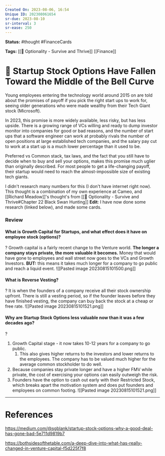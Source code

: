 ```yaml
---
Created On: 2023-08-06, 16:54
Unique ID: 202308061654
sr-due: 2023-08-10
sr-interval: 3
sr-ease: 250
---
```

**Status:** #thought #FinanceCards 

**Tags:** [[📗 Optionality - Survive and Thrive]] [[Finance]]

# 💸 Startup Stock Options Have Fallen Toward the Middle of the Bell Curve

Young employees entering the technology world around 2015 on are told about the promises of payoff if you pick the right start ups to work for, seeing older generations who were made wealthy from their Tech Giant stock (Microsoft).  

In 2023, this promise is more widely available, less risky, but has less upside. There is a growing range of VCs willing and ready to dump investor monitor into companies for good or bad reasons, and the number of start ups that a software engineer can work at probably rivals the number of open positions at large established tech companies, and the salary pay cut to work at a start up is a much lower percentage than it used to be. 


Preferred vs Common stack, tax laws, and the fact that you still have to decide when to buy and sell your options, makes this promise much uglier than originally described. For most people to get a life-changing payoff, their startup would need to reach the almost-impossible size of existing tech giants. 

I didn't research many numbers for this (I don't have internet right now). This thought is a combination of my own experience at Cameo, and [[Richard Meadow]]'s thought's from [[📗 Optionality - Survive and Thrive#Chapter 22 Black Swan Hunting]]
**Edit**: I have now done some research (linked below), and made some cards.


### Review

#### What is Growth Capital for Startups, and what effect does it have on employee stock (options)?
?
Growth capital is a fairly recent change to the Venture world. **The longer a company stays private, the more valuable it becomes.** Money that would have gone to employees and wall street now goes to the VCs and Growth Investors.
**BUT:** this means it takes much longer for a company to go public and reach a liquid event.
![[Pasted image 20230815101500.png]]
<!--SR:!2023-08-28,7,230-->

#### What is Reverse Vesting?
?
It is when the founders of a company receive all their stock ownership upfront. There is still a vesting period, so if the founder leaves before they have finished vesting, the company can buy back the stock at a cheap or free rate. 
![[Pasted image 20230815101521.png]]
<!--SR:!2023-08-31,10,230-->

#### Why are Startup Stock Options less valuable now than it was a few decades ago? 
?
1. Growth Capital stage - it now takes 10-12 years for a company to go public.
	1. This also gives higher returns to the investors and lower returns to the employees. The company has to be valued much higher for the average common stockholder to do well. 
2. Because companies stay private longer and have a higher FMV while private, the cost of exercising your options can easily outweigh the risk.
3. Founders have the option to cash out early with their Restricted Stock, which breaks apart the motivation system and does put founders and employees on common footing. 
![[Pasted image 20230815101521.png]]
<!--SR:!2023-08-25,4,190-->


---
# References
https://medium.com/@sgblank/startup-stock-options-why-a-good-deal-has-gone-bad-5e711d9819b7

https://bothsidesofthetable.com/a-deep-dive-into-what-has-really-changed-in-venture-capital-f5d225f7f8